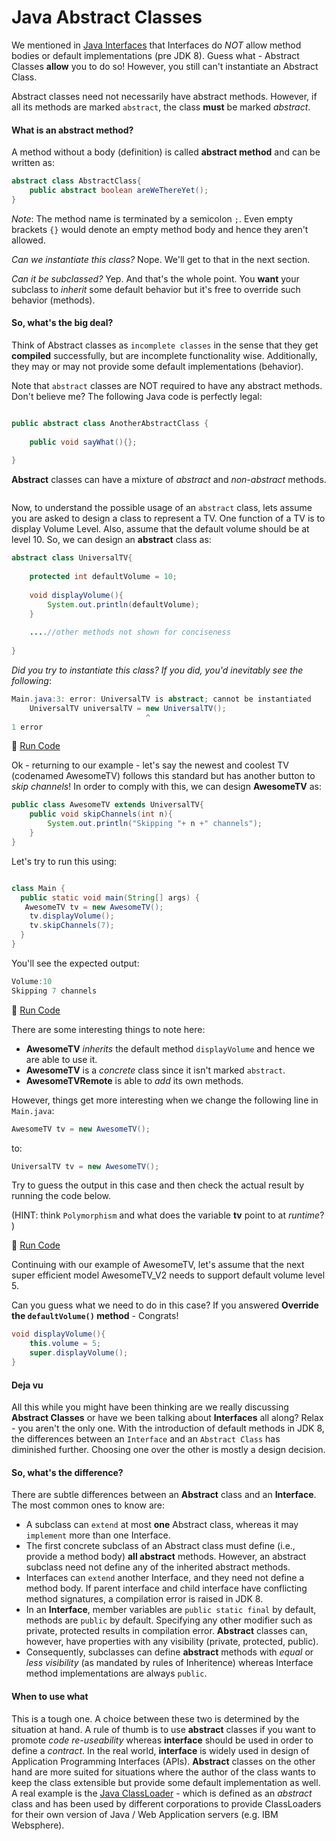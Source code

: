 # Java Abstract Classes


We mentioned in [Java Interfaces](Java-Interfaces) that Interfaces do _NOT_ allow method bodies or default implementations (pre JDK 8). Guess what - Abstract Classes **allow** you to do so! However, you still can't instantiate an Abstract Class. 

Abstract classes need not necessarily have abstract methods. However, if all its methods are marked `abstract`, the class **must** be marked _abstract_.

#### What is an abstract method?

A method without a body (definition) is called **abstract method** and can be written as:

```java
abstract class AbstractClass{
	public abstract boolean areWeThereYet();
}

```

_Note_: The method name is terminated by a semicolon `;`. Even empty brackets `{}` would denote an empty method body and hence they aren't allowed.

_Can we instantiate this class?_ Nope. We'll get to that in the next section.

_Can it be subclassed?_ Yep. And that's the whole point. You **want** your subclass to _inherit_ some default behavior but it's free to override such behavior (methods). 

#### So, what's the big deal?

Think of Abstract classes as `incomplete classes` in the sense that they get **compiled** successfully, but are incomplete functionality wise. Additionally, they may or may not provide some default implementations (behavior). 

Note that `abstract` classes are NOT required to have any abstract methods. Don't believe me? The following Java code is perfectly legal:

```java

public abstract class AnotherAbstractClass {
    
    public void sayWhat(){};
    
}

```

**Abstract** classes can have a mixture of _abstract_ and _non-abstract_ methods.

```java


```



Now, to understand the possible usage of an `abstract` class, lets assume you are asked to design a class to represent a TV. One function of a TV is to display Volume Level. Also, assume that the default volume should be at level 10. So, we can design an **abstract** class as:

```java
abstract class UniversalTV{
	
	protected int defaultVolume = 10;
	
	void displayVolume(){
		System.out.println(defaultVolume);
	}
    
    ....//other methods not shown for conciseness
	
}
```

_Did you try to instantiate this class? If you did, you'd inevitably see the following_:

```java
Main.java:3: error: UniversalTV is abstract; cannot be instantiated
    UniversalTV universalTV = new UniversalTV();
                              ^
1 error
```

:rocket: [Run Code](https://repl.it/CWL9/1)

Ok - returning to our example - let's say the newest and coolest TV (codenamed AwesomeTV) follows this standard but has another button to _skip channels_! In order to comply with this, we can design **AwesomeTV** as:


```java
public class AwesomeTV extends UniversalTV{
	public void skipChannels(int n){
        System.out.println("Skipping "+ n +" channels");
    }
}

```

Let's try to run this using:

```java

class Main {
  public static void main(String[] args) {
   AwesomeTV tv = new AwesomeTV();
    tv.displayVolume();
    tv.skipChannels(7);
  }
}
```

You'll see the expected output:

```java
Volume:10
Skipping 7 channels
```

:rocket: [Run Code](https://repl.it/CWLf/0)

There are some interesting things to note here:

* **AwesomeTV** _inherits_ the default method `displayVolume` and hence we are able to use it.
* **AwesomeTV** is a _concrete_ class since it isn't marked `abstract`.
* **AwesomeTVRemote** is able to _add_ its own methods.

However, things get more interesting when we change the following line in `Main.java`:

```java
AwesomeTV tv = new AwesomeTV();
```

to:

```java
UniversalTV tv = new AwesomeTV();
```

Try to guess the output in this case and then check the actual result by running the code below.

(HINT: think `Polymorphism` and what does the variable **tv** point to at _runtime_? )

:rocket: [Run Code](https://repl.it/CWLg/0)


Continuing with our example of AwesomeTV, let's assume that the next super efficient model AwesomeTV_V2 needs to support default volume level 5.

Can you guess what we need to do in this case? If you answered **Override the `defaultVolume()` method** - Congrats!

```java
void displayVolume(){
    this.volume = 5;
    super.displayVolume();
}
```

#### Deja vu

All this while you might have been thinking are we really discussing **Abstract Classes** or have we been talking about **Interfaces** all along? Relax - you aren't the only one. With the introduction of default methods in JDK 8, the differences between an `Interface` and an `Abstract Class` has diminished further.  Choosing one over the other is mostly a design decision. 

#### So, what's the difference?

There are subtle differences between an **Abstract** class and an **Interface**. The most common ones to know are:

* A subclass can `extend` at most **one** Abstract class, whereas it may `implement` more than one Interface.
* The first concrete subclass of an Abstract class must define (i.e., provide a method body) **all abstract** methods. However, an abstract subclass need not define any of the inherited abstract methods.
* Interfaces can `extend` another Interface, and they need not define a method body. If parent interface and child interface have conflicting method signatures, a compilation error is raised in JDK 8.
* In an **Interface**, member variables are `public static final` by default, methods are  `public` by default. Specifying any other modifier such as private, protected results in compilation error. **Abstract** classes can, however, have properties with any visibility (private, protected, public).
* Consequently, subclasses can define **abstract** methods with _equal_ or _less visibility_ (as mandated by rules of Inheritence) whereas Interface method implementations are always `public`. 


#### When to use what

This is a tough one. A choice between these two is determined by the situation at hand. A rule of thumb is to use **abstract** classes if you want to promote _code re-useability_ whereas **interface** should be used in order to define a _contract_. In the real world, **interface** is widely used in design of Application Programming Interfaces (APIs). **Abstract** classes on the other hand are more suited for situations where the author of the class wants to keep the class extensible but provide some default implementation as well. A real example is the [Java ClassLoader](http://grepcode.com/file/repository.grepcode.com/java/root/jdk/openjdk/6-b14/java/lang/ClassLoader.java) - which is defined as an _abstract_ class and has been used by different corporations to provide ClassLoaders for their own version of Java / Web Application servers (e.g. IBM Websphere).
